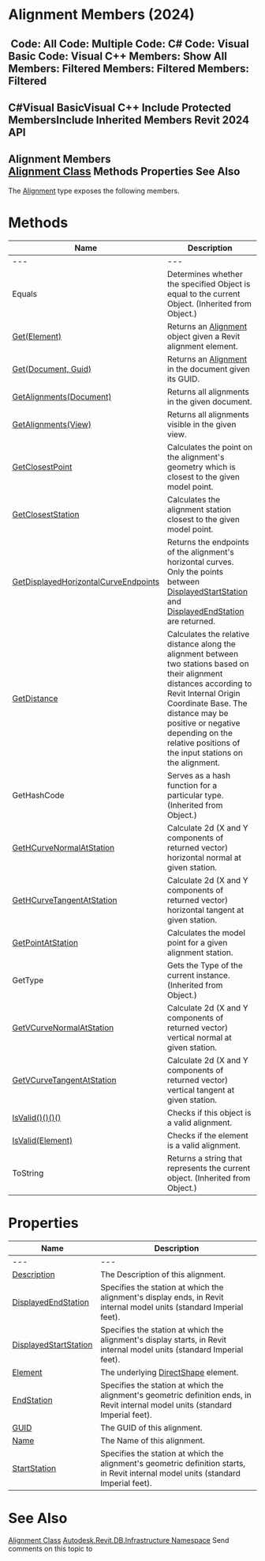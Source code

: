 # Alignment Members (2024)

﻿
 Code: All Code: Multiple Code: C# Code: Visual Basic Code: Visual C++  Members: Show All Members: Filtered Members: Filtered Members: Filtered   
---  
C#Visual BasicVisual C++
Include Protected MembersInclude Inherited Members
Revit 2024 API  
---  
Alignment Members  
[Alignment Class](6594712d-3b22-9b08-ab4c-782df88f36d1.md "Alignment Class") Methods Properties See Also  
---  
The [Alignment](6594712d-3b22-9b08-ab4c-782df88f36d1.md "Alignment Class") type exposes the following members.
# Methods
| Name | Description |
| --- | --- |
| --- | --- | --- |
| Equals | Determines whether the specified Object is equal to the current Object. (Inherited from Object.) |
| [Get(Element)](027830ca-e409-56b8-b72a-c1ed8caa04ac.md "Get Method \(Element\)") | Returns an [Alignment](6594712d-3b22-9b08-ab4c-782df88f36d1.md "Alignment Class") object given a Revit alignment element. |
| [Get(Document, Guid)](8efdf937-b1ee-b911-e213-8deb99d534ec.md "Get Method \(Document, Guid\)") | Returns an [Alignment](6594712d-3b22-9b08-ab4c-782df88f36d1.md "Alignment Class") in the document given its GUID. |
| [GetAlignments(Document)](baa67b6f-82df-1d4b-3c38-6cea587d3ae9.md "GetAlignments Method \(Document\)") | Returns all alignments in the given document. |
| [GetAlignments(View)](f999b171-5b95-f3c6-df18-a9f0c12c69d3.md "GetAlignments Method \(View\)") | Returns all alignments visible in the given view. |
| [GetClosestPoint](0b004219-f718-4fde-d86c-b85475c6691a.md "GetClosestPoint Method") | Calculates the point on the alignment's geometry which is closest to the given model point. |
| [GetClosestStation](0054066e-cde3-f2bc-4d19-ad09432e0004.md "GetClosestStation Method") | Calculates the alignment station closest to the given model point. |
| [GetDisplayedHorizontalCurveEndpoints](b5b51314-be8e-2d68-7920-a51af4366c27.md "GetDisplayedHorizontalCurveEndpoints Method") | Returns the endpoints of the alignment's horizontal curves. Only the points between [DisplayedStartStation](0a17ad4e-4a52-a955-c1af-882e2123bf49.md "DisplayedStartStation Property") and [DisplayedEndStation](cfde7e75-8057-a6d2-4493-428a035af8e0.md "DisplayedEndStation Property") are returned. |
| [GetDistance](1a8c7baa-0653-8d1b-06f4-c3bd4cd5953f.md "GetDistance Method") | Calculates the relative distance along the alignment between two stations based on their alignment distances according to Revit Internal Origin Coordinate Base. The distance may be positive or negative depending on the relative positions of the input stations on the alignment. |
| GetHashCode | Serves as a hash function for a particular type.  (Inherited from Object.) |
| [GetHCurveNormalAtStation](f665851a-c128-4f0e-806b-42a0c7505521.md "GetHCurveNormalAtStation Method") | Calculate 2d (X and Y components of returned vector) horizontal normal at given station. |
| [GetHCurveTangentAtStation](c44e55ca-0303-73c3-338c-c08465f86148.md "GetHCurveTangentAtStation Method") | Calculate 2d (X and Y components of returned vector) horizontal tangent at given station. |
| [GetPointAtStation](1b4cc73b-dc00-0439-5480-fd7979b1e106.md "GetPointAtStation Method") | Calculates the model point for a given alignment station. |
| GetType | Gets the Type of the current instance. (Inherited from Object.) |
| [GetVCurveNormalAtStation](6707e224-ba1d-f1f8-8d61-9545762f6c55.md "GetVCurveNormalAtStation Method") | Calculate 2d (X and Y components of returned vector) vertical normal at given station. |
| [GetVCurveTangentAtStation](b87ca7b9-d460-45c7-86b4-ff0d08c19ab5.md "GetVCurveTangentAtStation Method") | Calculate 2d (X and Y components of returned vector) vertical tangent at given station. |
| [IsValid()()()()](cd16099d-1972-068c-6737-e790c4e324ed.md "IsValid Method") | Checks if this object is a valid alignment. |
| [IsValid(Element)](d765e045-bf6c-68c4-bf57-1514ac22febd.md "IsValid Method \(Element\)") | Checks if the element is a valid alignment. |
| ToString | Returns a string that represents the current object. (Inherited from Object.) |

# Properties
| Name | Description |
| --- | --- |
| --- | --- | --- |
| [Description](ec09b352-81e0-1f16-85d6-1d4316e8dbeb.md "Description Property") | The Description of this alignment. |
| [DisplayedEndStation](cfde7e75-8057-a6d2-4493-428a035af8e0.md "DisplayedEndStation Property") | Specifies the station at which the alignment's display ends, in Revit internal model units (standard Imperial feet). |
| [DisplayedStartStation](0a17ad4e-4a52-a955-c1af-882e2123bf49.md "DisplayedStartStation Property") | Specifies the station at which the alignment's display starts, in Revit internal model units (standard Imperial feet). |
| [Element](5bbd827f-37de-bfd5-de3f-ecac0179eb3b.md "Element Property") | The underlying [DirectShape](bfbd137b-c2c2-71bb-6f4a-992d0dcf6ea8.md "DirectShape Class") element. |
| [EndStation](cbfe6749-6c31-dcd3-e111-15fb2c04f042.md "EndStation Property") | Specifies the station at which the alignment's geometric definition ends, in Revit internal model units (standard Imperial feet). |
| [GUID](9a2d8653-3737-465c-dd14-67c5534fed45.md "GUID Property") | The GUID of this alignment. |
| [Name](d95b019f-4df8-8a25-e66d-c6a9b5f9dd2f.md "Name Property") | The Name of this alignment. |
| [StartStation](e3cf3a39-2fd0-f651-3366-f71a15fb5615.md "StartStation Property") | Specifies the station at which the alignment's geometric definition starts, in Revit internal model units (standard Imperial feet). |

# See Also
[Alignment Class](6594712d-3b22-9b08-ab4c-782df88f36d1.md "Alignment Class")
[Autodesk.Revit.DB.Infrastructure Namespace](cedea963-42a0-acf8-0f0e-5477c4212ae9.md "Autodesk.Revit.DB.Infrastructure Namespace")
Send comments on this topic to 